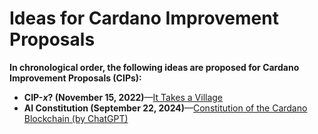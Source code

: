 # Ideas for Cardano Improvement Proposals

**In chronological order, the following ideas are proposed for Cardano Improvement Proposals (CIPs):**

- **CIP-_x_? (November 15, 2022)**—[It Takes a Village](./CIP-x/README.md)
- **AI Constitution (September 22, 2024)**—[Constitution of the Cardano Blockchain (by ChatGPT)](./constitution/AIConstitution.md)

